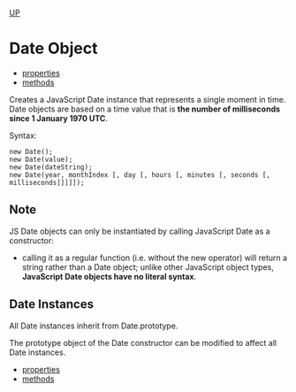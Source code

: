 [UP](../index.md)

# Date Object
- [properties](./const-props.md)
- [methods](./const-meth.md)  

Creates a JavaScript Date instance that represents a single moment in time.  
Date objects are based on a time value that is **the number of milliseconds since 1 January 1970 UTC**.

Syntax:

	new Date();
	new Date(value);
	new Date(dateString);
	new Date(year, monthIndex [, day [, hours [, minutes [, seconds [, milliseconds]]]]]);

## Note 
JS Date objects can only be instantiated by calling JavaScript Date as a constructor:  
- calling it as a regular function (i.e. without the new operator) will return a string rather than a Date object; unlike other JavaScript object types, **JavaScript Date objects have no literal syntax**.

## Date Instances
All Date instances inherit from Date.prototype.  

The prototype object of the Date constructor can be modified to affect all Date instances.  

- [properties](./inst-props.md)
- [methods](./inst-meth.md)